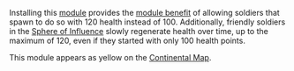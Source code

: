 Installing this [module](../etc/Modules.md) provides the
[module benefit](../etc/Module_benefit.md) of allowing soldiers that spawn to do
so with 120 health instead of 100. Additionally, friendly soldiers in the
[Sphere of Influence](../locations/Sphere_of_Influence.md) slowly regenerate
health over time, up to the maximum of 120, even if they started with only 100
health points.

This module appears as yellow on the
[Continental Map](../etc/Continental_Map.md).
